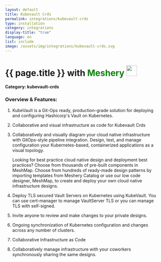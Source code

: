 ```yaml
---
layout: default
title: Kubevault Crds
permalink: integrations/kubevault-crds
type: installation
category: integrations
display-title: "true"
language: en
list: include
image: /assets/img/integrations/kubevault-crds.svg
---
```


<h1>{{ page.title }} with <span style="font-weight: bold; color: green;">Meshery</span> <img src="{{ page.image }}" style="width: 35px; height: 35px;" /></h1>


#### Category: kubevault-crds

### Overview & Features:
1. KubeVault is a Git-Ops ready, production-grade solution for deploying and configuring Hashicorp's Vault on Kubernetes.

2. Collaborative and visual infrastructure as code for Kubevault Crds

4. 
    Collaboratively and visually diagram your cloud native infrastructure with GitOps-style pipeline integration. Design, test, and manage configuration your Kubernetes-based, containerized applications as a visual topology.



    Looking for best practice cloud native design and deployment best practices? Choose from thousands of pre-built components in MeshMap. Choose from hundreds of ready-made design patterns by importing templates from Meshery Catalog or use our low code designer, MeshMap, to create and deploy your own cloud native infrastructure designs.



5. Deploy TLS secured Vault Servers on Kubernetes using KubeVault. You can use cert-manager to manage VaultServer TLS or you can manage TLS with self-signed.

6. Invite anyone to review and make changes to your private designs.

7. Ongoing synchronization of Kubernetes configuration and changes across any number of clusters.

8. Collaborative Infrastructure as Code

9. Collaboratively manage infrastructure with your coworkers synchronously sharing the same designs.

